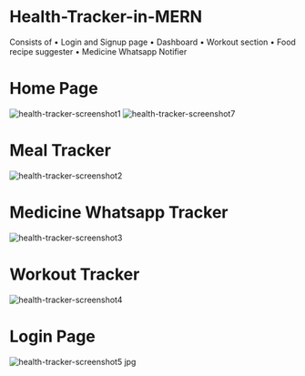 # Health-Tracker-in-MERN
Consists of 
• Login and Signup page
• Dashboard
• Workout section
• Food recipe suggester
• Medicine Whatsapp Notifier

# Home Page
![health-tracker-screenshot1](https://github.com/ViditaShetty/Health-Tracker-in-MERN/assets/96463276/1991fe8c-707f-4bca-9333-0777147d75e6)
![health-tracker-screenshot7](https://github.com/ViditaShetty/Health-Tracker-in-MERN/assets/96463276/9cfec675-419a-42fb-b495-f3a506864526)

# Meal Tracker
![health-tracker-screenshot2](https://github.com/ViditaShetty/Health-Tracker-in-MERN/assets/96463276/1140b411-70ba-4687-b9fd-3215ebc50844)

# Medicine Whatsapp Tracker
![health-tracker-screenshot3](https://github.com/ViditaShetty/Health-Tracker-in-MERN/assets/96463276/bed47607-7b84-4064-9c62-b3a4a4239666)

# Workout Tracker
![health-tracker-screenshot4](https://github.com/ViditaShetty/Health-Tracker-in-MERN/assets/96463276/ef77d2c4-b779-4092-ba20-403ab944e5cf)


# Login Page
![health-tracker-screenshot5 jpg](https://github.com/ViditaShetty/Health-Tracker-in-MERN/assets/96463276/8b13efbb-f25f-4304-9fc8-510aeeb54449)
